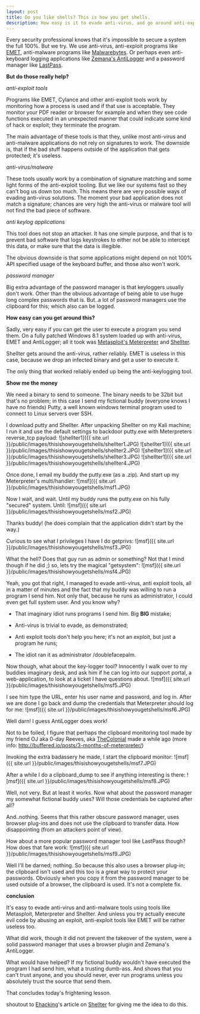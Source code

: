 ```yaml
---
layout: post
title: Do you like shells? This is how you get shells.
description: How easy is it to evade anti-virus, and go around anti-exploit and anti-keylog tools
---
```


Every security professional knows that it's impossible to secure a system the full 100%. But we try. We use anti-virus, anti-exploit programs like <a href="https://support.microsoft.com/en-us/kb/2458544" target="_blank">EMET</a>, anti-malware programs like <a href="https://www.malwarebytes.org/" target="_blank">Malwarebytes</a>. Or perhaps even anti-keyboard logging applications like <a href="https://www.zemana.com/AntiLogger" target="_blank">Zemana's AntiLogger</a> and a password manager like <a href="https://lastpass.com/" target="_blank">LastPass</a>.

**But do those really help?**

*anti-exploit tools*

Programs like EMET, Cylance and other anti-exploit tools work by monitoring how a process is used and if that use is acceptable. They monitor your PDF reader or browser for example and when they see code functions executed in an unexpected manner that could indicate some kind of hack or exploit; they terminate the program.

The main advantage of these tools is that they, unlike most anti-virus and anti-malware applications do not rely on signatures to work. The downside is, that if the bad stuff happens outside of the application that gets protected; it's useless.

*anti-virus/malware*

These tools usually work by a combination of signature matching and some light forms of the anti-exploit tooling. But we like our systems fast so they can't bog us down too much. This means there are very possible ways of evading anti-virus solutions. The moment your bad application does not match a signature; chances are very high the anti-virus or malware tool will not find the bad piece of software.

*anti keylog applications*

This tool does not stop an attacker. It has one simple purpose, and that is to prevent bad software that logs keystrokes to either not be able to intercept this data, or make sure that the data is illegible. 

The obvious downside is that some applications might depend on not 100% API specified usage of the keyboard buffer, and those also won't work. 

*password manager*

Big extra advantage of the password manager is that keyloggers usually don't work. Other than the obvious advantage of being able to use huge long complex passwords that is. But..a lot of password managers use the clipboard for this; which also can be logged.


**How easy can you get around this?**

Sadly, very easy if you can get the user to execute a program you send them. On a fully patched Windows 8.1 system loaded up with anti-virus, EMET and AntiLogger; all it took was <a href="http://www.metasploit.com/" target="_blank">Metasploit's Meterpreter</a> and <a href="https://www.shellterproject.com/" target="_blank">Shellter</a>.

Shellter gets around the anti-virus, rather reliably. EMET is useless in this case, because we drop an infected binary and get a user to execute it. 

The only thing that worked reliably ended up being the anti-keylogging tool.


**Show me the money**

We need a binary to send to someone. The binary needs to be 32bit but that's no problem; in this case I send my fictional buddy (everyone knows I have no friends) Putty, a well known windows terminal program used to connect to Linux servers over SSH.

I download putty and Shellter. After unpacking Shellter on my Kali machine; I run it and use the default settings to backdoor putty.exe with Meterpreters reverse_tcp payload:
![shellter1]({{ site.url }}/public/images/thisishowyougetshells/shellter1.JPG)
![shellter1]({{ site.url }}/public/images/thisishowyougetshells/shellter2.JPG)
![shellter1]({{ site.url }}/public/images/thisishowyougetshells/shellter3.JPG)
![shellter1]({{ site.url }}/public/images/thisishowyougetshells/shellter4.JPG)

Once done, I email my buddy the putty.exe (as a .zip). And start up my Meterpreter's multi/handler:
![msf]({{ site.url }}/public/images/thisishowyougetshells/msf1.JPG)

Now I wait, and wait. Until my buddy runs the putty.exe on his fully "secured" system. Until:
![msf]({{ site.url }}/public/images/thisishowyougetshells/msf2.JPG)

Thanks buddy! (he does complain that the application didn't start by the way.)

Curious to see what I privileges I have I do getprivs:
![msf]({{ site.url }}/public/images/thisishowyougetshells/msf3.JPG)

What the hell? Does that guy run as admin or something? Not that I mind though if he did ;) so, lets try the magical "getsystem":
![msf]({{ site.url }}/public/images/thisishowyougetshells/msf4.JPG)

Yeah, you got that right, I managed to evade anti-virus, anti exploit tools, all in a matter of minutes and the fact that my buddy was willing to run a program I send him. Not only that, because he runs as administrator, I could even get full system user. And you know why?

* That imaginary idiot runs programs I send him. Big <b>BIG</b> mistake;

* Anti-virus is trivial to evade, as demonstrated;

* Anti exploit tools don't help you here; it's not an exploit, but just a program he runs;

* The idiot ran it as administrator /doublefacepalm.

Now though, what about the key-logger tool? Innocently I walk over to my buddies imaginary desk, and ask him if he can log into our support portal, a web-application, to look at a ticket I have questions about.
![msf]({{ site.url }}/public/images/thisishowyougetshells/msf5.JPG)

I see him type the URL, enter his user name and password, and log in. After we are done I go back and dump the credentials that Meterpreter should log for me:
![msf]({{ site.url }}/public/images/thisishowyougetshells/msf6.JPG)

Well darn! I guess AntiLogger does work!

Not to be foiled, I figure that perhaps the clipboard monitoring tool made by my friend OJ aka 0-day Reeves, aka <a href="https://twitter.com/thecolonial" target="_blank">TheColonial</a> made a while ago (more info: <a href="http://buffered.io/posts/3-months-of-meterpreter/" target="_blank">http://buffered.io/posts/3-months-of-meterpreter/</a>)

Invoking the extra badassery he made, I start the clipboard monitor:
![msf]({{ site.url }}/public/images/thisishowyougetshells/msf7.JPG)

After a while I do a clipboard_dump to see if anything interesting is there:
![msf]({{ site.url }}/public/images/thisishowyougetshells/msf8.JPG)

Well, not very. But at least it works. Now what about the password manager my somewhat fictional buddy uses? Will those credentials be captured after all?

And..nothing. Seems that this rather obscure password manager, uses browser plug-ins and does not use the clipboard to transfer data. How disappointing (from an attackers point of view).

How about a more popular password manager tool like LastPass though? How does that fare work:
![msf]({{ site.url }}/public/images/thisishowyougetshells/msf9.JPG)

Well I'll be darned; nothing. So because this also uses a browser plug-in; the clipboard isn't used and this too is a great way to protect your passwords. Obviously when you copy it from the password manager to be used outside of a browser, the clipboard is used. It's not a complete fix.


**conclusion**

It's easy to evade anti-virus and anti-malware tools using tools like Metasploit, Meterpreter and Shellter. And unless you try actually execute evil code by abusing an exploit, anti-exploit tools like EMET will be rather useless too.

What did work, though it did not prevent the takeover of the system, were a solid password manager that uses a browser plugin and Zemana's AntiLogger. 

What would have helped? If my fictional buddy wouldn't have executed the program I had send him, what a trusting dumb-ass. And shows that you can't trust anyone, and you should never, ever run programs unless you absolutely trust the source that send them.

That concludes today's frightening lesson.

shoutout to <a href="https://twitter.com/ehackingdotnet" target="_blank">Ehacking</a>'s article on <a href="http://www.ehacking.net/2015/07/bypass-anti-virus-with-shellter-on-kali.html" target="_blank">Shellter</a> for giving me the idea to do this.